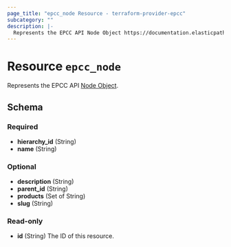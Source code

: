 ```yaml
---
page_title: "epcc_node Resource - terraform-provider-epcc"
subcategory: ""
description: |-
  Represents the EPCC API Node Object https://documentation.elasticpath.com/commerce-cloud/docs/api/pcm/hierarchies/index.html#the-node-object.
---
```


# Resource `epcc_node`

Represents the EPCC API [Node Object](https://documentation.elasticpath.com/commerce-cloud/docs/api/pcm/hierarchies/index.html#the-node-object).



## Schema

### Required

- **hierarchy_id** (String)
- **name** (String)

### Optional

- **description** (String)
- **parent_id** (String)
- **products** (Set of String)
- **slug** (String)

### Read-only

- **id** (String) The ID of this resource.


